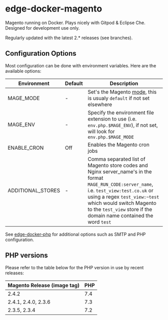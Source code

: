 # edge-docker-magento
Magento running on Docker. Plays nicely with Gitpod & Eclipse Che. Designed for development use only.

Regularly updated with the latest 2.* releases (see branches).

## Configuration Options
Most configuration can be done with environment variables. Here are the available options:

| Environment       | Default | Description |
| -------------     | ------- | --- |
| MAGE_MODE         | -       | Set's the Magento [mode](http://devdocs.magento.com/guides/v2.3/config-guide/bootstrap/magento-modes.html), this is usualy `default` if not set elsewhere |
| MAGE_ENV          | -       | Specify the environment file extension to use (i.e. `env.php.$MAGE_ENV`),  if not set, will look for `env.php.$MAGE_MODE` |
| ENABLE_CRON       | Off     | Enables the Magento cron jobs |
| ADDITIONAL_STORES | -       | Comma separated list of Magento store codes and Nginx server_name's in the format `MAGE_RUN_CODE:server_name`, i.e. `test_view:test.co.uk` or using a regex `test_view:~test` which would switch Magento to the `test_view` store if the domain name contained the word `test` |

See [edge-docker-php](https://github.com/outeredge/edge-docker-php) for additional options such as SMTP and PHP configuration.

## PHP versions

Please refer to the table below for the PHP version in use by recent releases:

| Magento Release (image tag)   | PHP     |
| ----------------------------- | ------- |
| 2.4.2                         | 7.4     |
| 2.4.1, 2.4.0, 2.3.6           | 7.3     |
| 2.3.5, 2.3.4                  | 7.2     |
